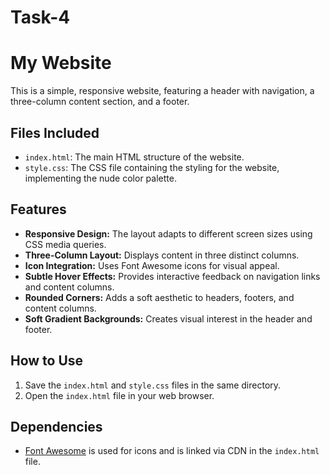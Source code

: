 # Task-4
# My Website

This is a simple, responsive website, featuring a header with navigation, a three-column content section, and a footer.

## Files Included

* `index.html`: The main HTML structure of the website.
* `style.css`: The CSS file containing the styling for the website, implementing the nude color palette.

## Features

* **Responsive Design:** The layout adapts to different screen sizes using CSS media queries.
* **Three-Column Layout:** Displays content in three distinct columns.
* **Icon Integration:** Uses Font Awesome icons for visual appeal.
* **Subtle Hover Effects:** Provides interactive feedback on navigation links and content columns.
* **Rounded Corners:** Adds a soft aesthetic to headers, footers, and content columns.
* **Soft Gradient Backgrounds:** Creates visual interest in the header and footer.

## How to Use

1.  Save the `index.html` and `style.css` files in the same directory.
2.  Open the `index.html` file in your web browser.

## Dependencies

* [Font Awesome](https://cdnjs.com/libraries/font-awesome) is used for icons and is linked via CDN in the `index.html` file.
